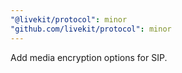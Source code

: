 ```yaml
---
"@livekit/protocol": minor
"github.com/livekit/protocol": minor
---
```


Add media encryption options for SIP.
